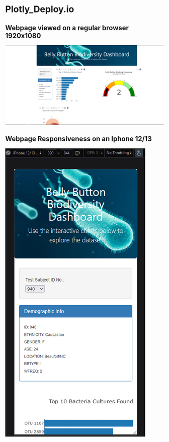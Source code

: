 # Plotly_Deploy.io

## Webpage viewed on a regular browser 1920x1080
![browser](./resources/webpage.jpg)

## Webpage Responsiveness on an Iphone 12/13
![mobile](./resources/mobile_responsive.jpg)
